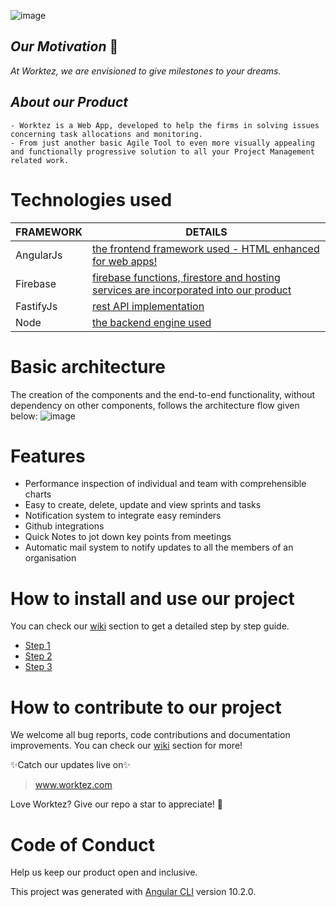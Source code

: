   ![image](https://user-images.githubusercontent.com/67370801/149733068-2071c2e2-45b5-4fa8-9355-98f0702fb689.png)

## _Our Motivation_ :punch:
_At Worktez, we are envisioned to give milestones to your dreams._

## _About our Product_
```
- Worktez is a Web App, developed to help the firms in solving issues concerning task allocations and monitoring.
- From just another basic Agile Tool to even more visually appealing and functionally progressive solution to all your Project Management related work.
```


# Technologies used

| FRAMEWORK | DETAILS |
| ------ | ------ |
| AngularJs | [the frontend framework used - HTML enhanced for web apps!][angular] |
| Firebase | [firebase functions, firestore and hosting services are incorporated into our product][firebase] |
| FastifyJs | [rest API implementation][fastify] |
| Node | [the backend engine  used][node] |


# Basic architecture
The creation of the components and the end-to-end functionality, without dependency on other components, follows the architecture flow given below: 
![image](https://user-images.githubusercontent.com/67370801/149736181-dd88e05d-0171-4eaf-8dd5-d3e72b4b590f.png)


# Features
- Performance inspection of individual and team with comprehensible charts 
- Easy to create, delete, update and view sprints and tasks
- Notification system to integrate easy reminders
- Github integrations
- Quick Notes to jot down key points from meetings
- Automatic mail system to notify updates to all the members of an organisation

# How to install and use our project
You can check our [wiki] section to get a detailed step by step guide.
- [Step 1]
- [Step 2]
- [Step 3]

# How to contribute to our project
We welcome all bug reports, code contributions and documentation improvements. You can check our [wiki] section for more!

✨Catch our updates live on✨
> www.worktez.com

Love Worktez? Give our repo a star to appreciate! :star2:

# Code of Conduct
Help us keep our product open and inclusive.

This project was generated with [Angular CLI](https://github.com/angular/angular-cli) version 10.2.0.

[Step 1]: <https://github.com/Worktez/worktez/wiki/How-to-get-started#how-to-clone>
[Step 2]: <https://github.com/Worktez/worktez/wiki/How-to-get-started#firebase-setup>
[Step 3]: <https://github.com/Worktez/worktez/wiki/WorktrollyUi-Setup>
[angular]: <https://angular.io/docs>
[firebase]: <https://firebase.google.com/docs/web/setup>
[node]: <https://nodejs.org/en/docs/>
[fastify]: <https://www.fastify.io/docs/latest/>
[wiki]: <https://github.com/Worktez/worktez/wiki/How-to-get-started#how-to-contribute>
